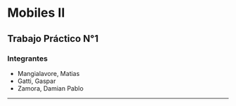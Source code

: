 # **Mobiles II**
 
## **Trabajo Práctico N°1** 

### **Integrantes**

- Mangialavore, Matias
- Gatti, Gaspar 
- Zamora, Damian Pablo

---
